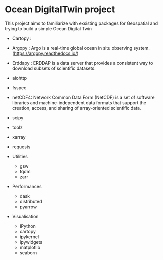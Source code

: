 # Ocean DigitalTwin project

This project aims to familiarize with exsisting packages for Geospatial and trying to build a simple Ocean Digital Twin

- Cartopy :
- Argopy : Argo is a real-time global ocean in situ observing system. (https://argopy.readthedocs.io/)
- Erddapy : ERDDAP is a data server that provides a consistent way to download subsets of scientific datasets.
- aiohttp
- fsspec
- netCDF4: Network Common Data Form (NetCDF) is a set of software libraries and machine-independent data formats that support the creation, access, and sharing of array-oriented scientific data.
- scipy
- toolz
- xarray
- requests

- Utilities
    - gsw
    - tqdm
    - zarr

- Performances
    - dask
    - distributed
    - pyarrow

- Visualisation
    - IPython
    - cartopy
    - ipykernel
    - ipywidgets
    - matplotlib
    - seaborn
